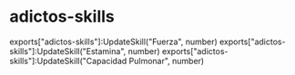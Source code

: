 # adictos-skills



exports["adictos-skills"]:UpdateSkill("Fuerza", number)
exports["adictos-skills"]:UpdateSkill("Estamina", number)
exports["adictos-skills"]:UpdateSkill("Capacidad Pulmonar", number)
